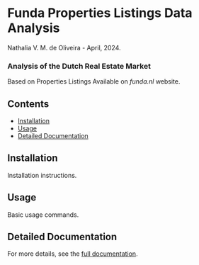 # Funda Properties Listings Data Analysis 

Nathalia V. M. de Oliveira - April, 2024.

### Analysis of the Dutch Real Estate Market
Based on Properties Listings Available on *funda.nl* website.

## Contents

- [Installation](#installation)
- [Usage](#usage)
- [Detailed Documentation](#detailed-documentation)

## Installation

Installation instructions.

## Usage

Basic usage commands.

## Detailed Documentation

For more details, see the [full documentation](docs/index.md).
